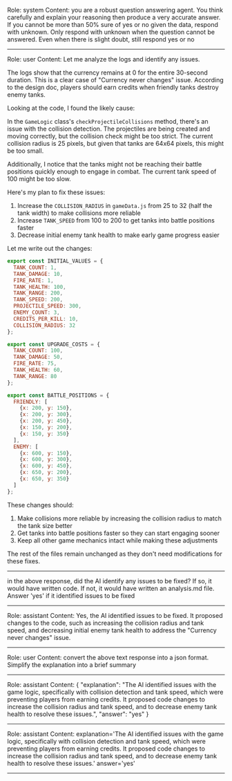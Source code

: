 Role: system
Content: you are a robust question answering agent. You think carefully and explain your reasoning then produce a very accurate answer. If you cannot be more than 50% sure of yes or no given the data, respond with unknown. Only respond with unknown when the question cannot be answered. Even when there is slight doubt, still respond yes or no
__________________
Role: user
Content: Let me analyze the logs and identify any issues.

The logs show that the currency remains at 0 for the entire 30-second duration. This is a clear case of "Currency never changes" issue. According to the design doc, players should earn credits when friendly tanks destroy enemy tanks.

Looking at the code, I found the likely cause:

In the `GameLogic` class's `checkProjectileCollisions` method, there's an issue with the collision detection. The projectiles are being created and moving correctly, but the collision check might be too strict. The current collision radius is 25 pixels, but given that tanks are 64x64 pixels, this might be too small.

Additionally, I notice that the tanks might not be reaching their battle positions quickly enough to engage in combat. The current tank speed of 100 might be too slow.

Here's my plan to fix these issues:

1. Increase the `COLLISION_RADIUS` in `gameData.js` from 25 to 32 (half the tank width) to make collisions more reliable
2. Increase `TANK_SPEED` from 100 to 200 to get tanks into battle positions faster
3. Decrease initial enemy tank health to make early game progress easier

Let me write out the changes:

```js src/game/gameData.js
export const INITIAL_VALUES = {
  TANK_COUNT: 1,
  TANK_DAMAGE: 10,
  FIRE_RATE: 1,
  TANK_HEALTH: 100,
  TANK_RANGE: 200,
  TANK_SPEED: 200,
  PROJECTILE_SPEED: 300,
  ENEMY_COUNT: 3,
  CREDITS_PER_KILL: 10,
  COLLISION_RADIUS: 32
};

export const UPGRADE_COSTS = {
  TANK_COUNT: 100,
  TANK_DAMAGE: 50,
  FIRE_RATE: 75,
  TANK_HEALTH: 60,
  TANK_RANGE: 80
};

export const BATTLE_POSITIONS = {
  FRIENDLY: [
    {x: 200, y: 150},
    {x: 200, y: 300},
    {x: 200, y: 450},
    {x: 150, y: 200},
    {x: 150, y: 350}
  ],
  ENEMY: [
    {x: 600, y: 150},
    {x: 600, y: 300},
    {x: 600, y: 450},
    {x: 650, y: 200},
    {x: 650, y: 350}
  ]
};
```

These changes should:
1. Make collisions more reliable by increasing the collision radius to match the tank size better
2. Get tanks into battle positions faster so they can start engaging sooner
3. Keep all other game mechanics intact while making these adjustments

The rest of the files remain unchanged as they don't need modifications for these fixes.

_____
in the above response, did the AI identify any issues to be fixed? If so, it would have written code. If not, it would have written an analysis.md file. Answer 'yes' if it identified issues to be fixed
__________________
Role: assistant
Content: Yes, the AI identified issues to be fixed. It proposed changes to the code, such as increasing the collision radius and tank speed, and decreasing initial enemy tank health to address the "Currency never changes" issue.
__________________
Role: user
Content: convert the above text response into a json format. Simplify the explanation into a brief summary
__________________
Role: assistant
Content: {
  "explanation": "The AI identified issues with the game logic, specifically with collision detection and tank speed, which were preventing players from earning credits. It proposed code changes to increase the collision radius and tank speed, and to decrease enemy tank health to resolve these issues.",
  "answer": "yes"
}
__________________
Role: assistant
Content: explanation='The AI identified issues with the game logic, specifically with collision detection and tank speed, which were preventing players from earning credits. It proposed code changes to increase the collision radius and tank speed, and to decrease enemy tank health to resolve these issues.' answer='yes'
__________________
